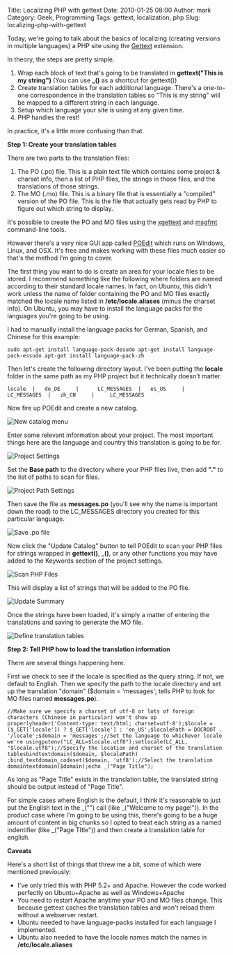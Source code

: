 Title: Localizing PHP with gettext
Date: 2010-01-25 08:00
Author: mark
Category: Geek, Programming
Tags: gettext, localization, php
Slug: localizing-php-with-gettext

Today, we're going to talk about the basics of localizing (creating
versions in multiple languages) a PHP site using the [Gettext][]
extension.

In theory, the steps are pretty simple.

1.  Wrap each block of text that's going to be translated in
    **gettext("This is my string")** (You can use **\_()** as a shortcut
    for gettext())
2.  Create translation tables for each additional language. There's a
    one-to-one correspondence in the translation tables so "This is my
    string" will be mapped to a different string in each language.
3.  Setup which language your site is using at any given time.
4.  PHP handles the rest!



In practice, it's a little more confusing than that.

**Step 1: Create your translation tables**

There are two parts to the translation files:

1.  The PO (.po) file. This is a plain text file which contains some
    project & charset info, then a list of PHP files, the strings in
    those files, and the translations of those strings.
2.  The MO (.mo) file. This is a binary file that is essentially a
    "compiled" version of the PO file. This is the file that actually
    gets read by PHP to figure out which string to display.



It's possible to create the PO and MO files using the [xgettext][] and
[msgfmt][] command-line tools.

However there's a very nice GUI app called [POEdit][] which runs on
Windows, Linux, and OSX. It's free and makes working with these files
much easier so that's the method I'm going to cover.

The first thing you want to do is create an area for your locale files
to be stored. I recommend something like the following where folders are
named according to their standard locale names. In fact, on Ubuntu, this
didn't work unless the name of folder containing the PO and MO files
exactly matched the locale name listed in **/etc/locale.aliases** (minus
the charset info). On Ubuntu, you may have to install the language packs
for the languages you're going to be using.

I had to manually install the language packs for German, Spanish, and
Chinese for this example:


~~~~ {name="code"}
sudo apt-get install language-pack-desudo apt-get install language-pack-essudo apt-get install language-pack-zh
~~~~



Then let's create the following directory layout. I've been putting the
**locale** folder in the same path as my PHP project but it technically
doesn't matter.


~~~~ {name="code"}
locale  |   de_DE     |      LC_MESSAGES  |   es_US     |     LC_MESSAGES  |   zh_CN     |     LC_MESSAGES
~~~~



Now fire up POEdit and create a new catalog.

![New catalog menu][]

Enter some relevant information about your project. The most important
things here are the language and country this translation is going to be
for.

![Project Settings][]

Set the **Base path** to the directory where your PHP files live, then
add **"."** to the list of paths to scan for files.

![Project Path Settings][]

Then save the file as **messages.po** (you'll see why the name is
important down the road) to the LC\_MESSAGES directory you created for
this particular language.

![Save .po file][]

Now click the "Update Catalog" button to tell POEdit to scan your PHP
files for strings wrapped in **gettext()**, **\_()**, or any other
functions you may have added to the Keywords section of the project
settings.

![Scan PHP Files][]

This will display a list of strings that will be added to the PO file.

![Update Summary][]

Once the strings have been loaded, it's simply a matter of entering the
translations and saving to generate the MO file.

![Define translation tables][]

**Step 2: Tell PHP how to load the translation information**

There are several things happening here.

First we check to see if the locale is specified as the query string. If
not, we default to English. Then we specify the path to the locale
directory and set up the translation "domain" ($domain = 'messages';
tells PHP to look for MO files named **messages.po**).


~~~~ {.php name="code"}
//Make sure we specify a charset of utf-8 or lots of foreign characters (Chinese in particular) won't show up properlyheader('Content-type: text/html; charset=utf-8');$locale = ($_GET['locale']) ? $_GET['locale'] : 'en_US';$localePath = DOCROOT . '/locale';$domain = 'messages';//Set the language to whichever locale we're usingputenv("LC_ALL=$locale.utf8");setlocale(LC_ALL, "$locale.utf8");//Specify the location and charset of the translation tablesbindtextdomain($domain, $localePath) ;bind_textdomain_codeset($domain, 'utf8');//Select the translation domaintextdomain($domain);echo _("Page Title");
~~~~



As long as "Page Title" exists in the translation table, the translated
string should be output instead of "Page Title".

For simple cases where English is the default, I think it's reasonable
to just put the English text in the \_("") call (like \_("Welcome to my
page!")). In the product case where I'm going to be using this, there's
going to be a huge amount of content in big chunks so I opted to treat
each string as a named indentifier (like \_("Page TItle")) and then
create a translation table for english.

**Caveats**

Here's a short list of things that threw me a bit, some of which were
mentioned previously:

-   I've only tried this with PHP 5.2+ and Apache. However the code
    worked perfectly on Ubuntu+Apache as well as Windows+Apache
-   You need to restart Apache anytime your PO and MO files change. This
    because gettext caches the translation tables and won't reload them
    without a webserver restart.
-   Ubuntu needed to have language-packs installed for each language I
    implemented.
-   Ubuntu also needed to have the locale names match the names in
    **/etc/locale.aliases**



  [Gettext]: https://php.net/manual/en/book.gettext.php
  [xgettext]: https://www.gnu.org/software/hello/manual/gettext/xgettext-Invocation.html
  [msgfmt]: https://www.gnu.org/software/hello/manual/gettext/msgfmt-Invocation.html#msgfmt-Invocation
  [POEdit]: https://www.poedit.net/
  [New catalog menu]: https://farm5.static.flickr.com/4054/4290782805_2fd45133e3_o.png
  [Project Settings]: https://farm3.static.flickr.com/2768/4290782809_018eab6b51_o.png
  [Project Path Settings]: https://farm5.static.flickr.com/4023/4290782813_dd92397260_o.png
  [Save .po file]: https://farm3.static.flickr.com/2697/4290782811_37556bfba3_o.png
  [Scan PHP Files]: https://farm5.static.flickr.com/4007/4293877582_0c4e8cc464_o.png
  [Update Summary]: https://farm5.static.flickr.com/4025/4290782819_92c02aa129_o.png
  [Define translation tables]: https://farm3.static.flickr.com/2696/4290782823_4495ee2a28_o.png
